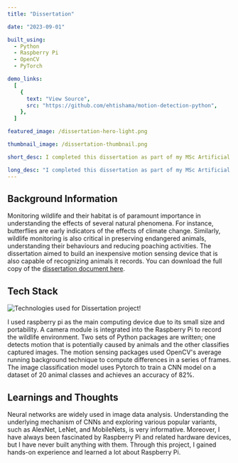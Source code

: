 ```yaml
---
title: "Dissertation"

date: "2023-09-01"

built_using:
  - Python
  - Raspberry Pi
  - OpenCV
  - PyTorch

demo_links:
  [
    {
      text: "View Source",
      src: "https://github.com/ehtishama/motion-detection-python",
    },
  ]

featured_image: /dissertation-hero-light.png

thumbnail_image: /dissertation-thumbnail.png

short_desc: I completed this dissertation as part of my MSc Artificial Intelligence Degree. The dissertation focuses on building a motion-sensing camera device using Raspberry Pi that detects and classifies wildlife.

long_desc: "I completed this dissertation as part of my MSc Artificial Intelligence Degree. The dissertation focuses on building a motion-sensing camera device using Raspberry Pi that detects and classifies wildlife. I used OpenCV's frame difference method to detect motion in a set of frames coming from a live camera stream. The detected motion is then classified into one of the 20 animal classes using a CNN (Convolutional Neural Network) based classification model."
---
```


## Background Information

Monitoring wildlife and their habitat is of paramount importance in understanding the effects of several natural phenomena. For instance, butterflies are early indicators of the effects of climate change. Similarly, wildlife monitoring is also critical in preserving endangered animals, understanding their behaviours and reducing poaching activities. The dissertation aimed to build an inexpensive motion sensing device that is also capable of recognizing animals it records. You can download the full copy of the [dissertation document here](https://google.com).

## Tech Stack

![Technologies used for Dissertation project!](/dissertation-stack.png)

I used raspberry pi as the main computing device due to its small size and portability. A camera module is integrated into the Raspberry Pi to record the wildlife environment. Two sets of Python packages are written; one detects motion that is potentially caused by animals and the other classifies captured images. The motion sensing packages used OpenCV's average running background technique to compute differences in a series of frames. The image classification model uses Pytorch to train a CNN model on a dataset of 20 animal classes and achieves an accuracy of 82%.

## Learnings and Thoughts

Neural networks are widely used in image data analysis. Understanding the underlying mechanism of CNNs and exploring various popular variants, such as AlexNet, LeNet, and MobileNets, is very informative. Moreover, I have always been fascinated by Raspberry Pi and related hardware devices, but I have never built anything with them. Through this project, I gained hands-on experience and learned a lot about Raspberry Pi.
